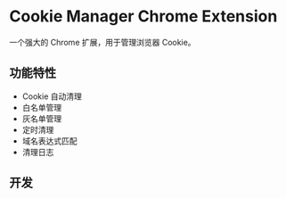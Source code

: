 # Cookie Manager Chrome Extension

一个强大的 Chrome 扩展，用于管理浏览器 Cookie。

## 功能特性

- Cookie 自动清理
- 白名单管理
- 灰名单管理
- 定时清理
- 域名表达式匹配
- 清理日志

## 开发
